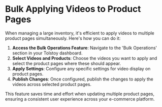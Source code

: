 # Bulk Applying Videos to Product Pages

When managing a large inventory, it's efficient to apply videos to multiple product pages simultaneously. Here's how you can do it:

1. **Access the Bulk Operations Feature**: Navigate to the 'Bulk Operations' section in your Tolstoy dashboard.
2. **Select Videos and Products**: Choose the videos you want to apply and select the product pages where these should appear.
3. **Apply Settings**: Configure any specific settings for video display on product pages.
4. **Publish Changes**: Once configured, publish the changes to apply the videos across selected product pages.

This feature saves time and effort when updating multiple product pages, ensuring a consistent user experience across your e-commerce platform.